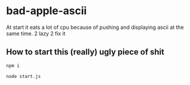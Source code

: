 # bad-apple-ascii


At start it eats a lot of cpu because of pushing and displaying ascii at the same time. 2 lazy 2 fix it

## How to start this (really) ugly piece of shit
```bash
npm i
```
```bash
node start.js
```
